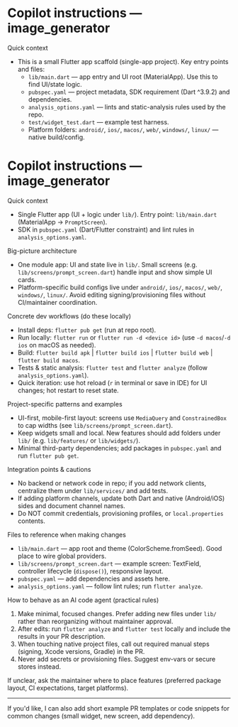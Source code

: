 <!--
Guidance for AI coding agents working on this repository.
Keep this short, concrete and tied to discoverable patterns in the codebase.
-->

# Copilot instructions — image_generator

Quick context
- This is a small Flutter app scaffold (single-app project). Key entry points and files:
  - `lib/main.dart` — app entry and UI root (MaterialApp). Use this to find UI/state logic.
  - `pubspec.yaml` — project metadata, SDK requirement (Dart ^3.9.2) and dependencies.
  - `analysis_options.yaml` — lints and static-analysis rules used by the repo.
  - `test/widget_test.dart` — example test harness.
  - Platform folders: `android/`, `ios/`, `macos/`, `web/`, `windows/`, `linux/` — native build/config.

<!-- Copilot instructions for image_generator (concise, actionable) -->

# Copilot instructions — image_generator

Quick context
- Single Flutter app (UI + logic under `lib/`). Entry point: `lib/main.dart` (MaterialApp -> `PromptScreen`).
- SDK in `pubspec.yaml` (Dart/Flutter constraint) and lint rules in `analysis_options.yaml`.

Big-picture architecture
- One module app: UI and state live in `lib/`. Small screens (e.g. `lib/screens/prompt_screen.dart`) handle input and show simple UI cards.
- Platform-specific build configs live under `android/`, `ios/`, `macos/`, `web/`, `windows/`, `linux/`. Avoid editing signing/provisioning files without CI/maintainer coordination.

Concrete dev workflows (do these locally)
- Install deps: `flutter pub get` (run at repo root).
- Run locally: `flutter run` or `flutter run -d <device id>` (use `-d macos`/`-d ios` on macOS as needed).
- Build: `flutter build apk` | `flutter build ios` | `flutter build web` | `flutter build macos`.
- Tests & static analysis: `flutter test` and `flutter analyze` (follow `analysis_options.yaml`).
- Quick iteration: use hot reload (`r` in terminal or save in IDE) for UI changes; hot restart to reset state.

Project-specific patterns and examples
- UI-first, mobile-first layout: screens use `MediaQuery` and `ConstrainedBox` to cap widths (see `lib/screens/prompt_screen.dart`).
- Keep widgets small and local. New features should add folders under `lib/` (e.g. `lib/features/` or `lib/widgets/`).
- Minimal third-party dependencies; add packages in `pubspec.yaml` and run `flutter pub get`.

Integration points & cautions
- No backend or network code in repo; if you add network clients, centralize them under `lib/services/` and add tests.
- If adding platform channels, update both Dart and native (Android/iOS) sides and document channel names.
- Do NOT commit credentials, provisioning profiles, or `local.properties` contents.

Files to reference when making changes
- `lib/main.dart` — app root and theme (ColorScheme.fromSeed). Good place to wire global providers.
- `lib/screens/prompt_screen.dart` — example screen: TextField, controller lifecycle (`dispose()`), responsive layout.
- `pubspec.yaml` — add dependencies and assets here.
- `analysis_options.yaml` — follow lint rules; run `flutter analyze`.

How to behave as an AI code agent (practical rules)
1. Make minimal, focused changes. Prefer adding new files under `lib/` rather than reorganizing without maintainer approval.
2. After edits: run `flutter analyze` and `flutter test` locally and include the results in your PR description.
3. When touching native project files, call out required manual steps (signing, Xcode versions, Gradle) in the PR.
4. Never add secrets or provisioning files. Suggest env-vars or secure stores instead.

If unclear, ask the maintainer where to place features (preferred package layout, CI expectations, target platforms).

---
If you'd like, I can also add short example PR templates or code snippets for common changes (small widget, new screen, add dependency).
